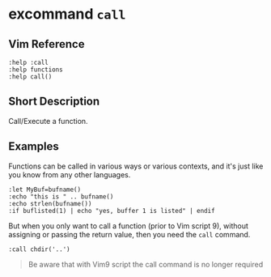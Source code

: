 # excommand `call`

## Vim Reference

    :help :call
    :help functions
    :help call()

## Short Description
Call/Execute a function.

## Examples

Functions can be called in various ways or various contexts, and it's just like you know from any other languages.

    :let MyBuf=bufname()
    :echo "this is " .. bufname()
    :echo strlen(bufname())
    :if buflisted(1) | echo "yes, buffer 1 is listed" | endif

But when you only want to call a function (prior to Vim script 9), without assigning or passing the return value, then
you need the `call` command.

    :call chdir('..')

> Be aware that with Vim9 script the call command is no longer required
